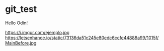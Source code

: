 # git_test
Hello Odin!

https://i.imgur.com/ejemplo.jpg
https://letsenhance.io/static/73136da51c245e80edc6ccfe44888a99/1015f/MainBefore.jpg
